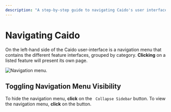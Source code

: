 ```yaml
---
description: "A step-by-step guide to navigating Caido's user interface including the navigation menu, feature interfaces, and sidebar visibility controls."
---
```


# Navigating Caido

On the left-hand side of the Caido user-interface is a navigation menu that contains the different feature interfaces, grouped by category. **Clicking** on a listed feature will present its own page.

<img alt="Navigation menu." src="/_images/general_usage_navigation.png" center>

## Toggling Navigation Menu Visibility

To hide the navigation menu, **click** on the <code><Icon icon="fas fa-angles-left" /> Collapse Sidebar</code> button. To view the navigation menu, **click** on the <code><Icon icon="fas fa-angles-right" /></code> button.
